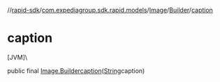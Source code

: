 //[rapid-sdk](../../../../index.md)/[com.expediagroup.sdk.rapid.models](../../index.md)/[Image](../index.md)/[Builder](index.md)/[caption](caption.md)

# caption

[JVM]\

public final [Image.Builder](index.md)[caption](caption.md)([String](https://docs.oracle.com/javase/8/docs/api/java/lang/String.html)caption)
